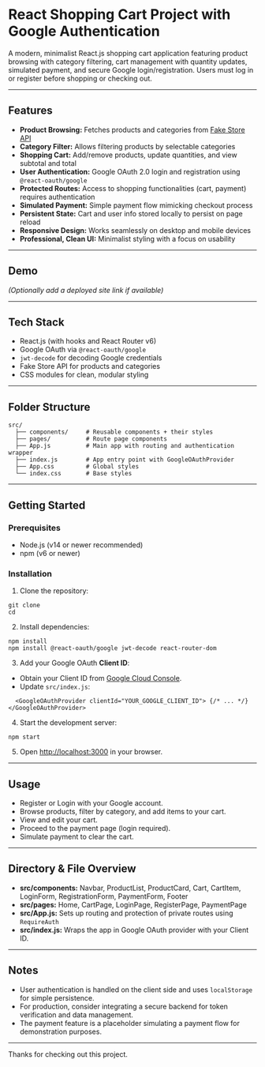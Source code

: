 # React Shopping Cart Project with Google Authentication

A modern, minimalist React.js shopping cart application featuring product browsing with category filtering, cart management with quantity updates, simulated payment, and secure Google login/registration. Users must log in or register before shopping or checking out.

---

## Features

- **Product Browsing:** Fetches products and categories from [Fake Store API](https://fakestoreapi.com/)
- **Category Filter:** Allows filtering products by selectable categories
- **Shopping Cart:** Add/remove products, update quantities, and view subtotal and total
- **User Authentication:** Google OAuth 2.0 login and registration using `@react-oauth/google`
- **Protected Routes:** Access to shopping functionalities (cart, payment) requires authentication
- **Simulated Payment:** Simple payment flow mimicking checkout process
- **Persistent State:** Cart and user info stored locally to persist on page reload
- **Responsive Design:** Works seamlessly on desktop and mobile devices
- **Professional, Clean UI:** Minimalist styling with a focus on usability

---

## Demo

*(Optionally add a deployed site link if available)*

---

## Tech Stack

- React.js (with hooks and React Router v6)
- Google OAuth via `@react-oauth/google`
- `jwt-decode` for decoding Google credentials
- Fake Store API for products and categories
- CSS modules for clean, modular styling

---

## Folder Structure

```
src/
  ├── components/     # Reusable components + their styles
  ├── pages/          # Route page components
  ├── App.js          # Main app with routing and authentication wrapper
  ├── index.js        # App entry point with GoogleOAuthProvider
  ├── App.css         # Global styles
  └── index.css       # Base styles
```

---

## Getting Started

### Prerequisites

- Node.js (v14 or newer recommended)
- npm (v6 or newer)

### Installation

1. Clone the repository:

```
git clone 
cd 
```

2. Install dependencies:

```
npm install
npm install @react-oauth/google jwt-decode react-router-dom
```

3. Add your Google OAuth **Client ID**:

- Obtain your Client ID from [Google Cloud Console](https://console.cloud.google.com/apis/credentials).
- Update `src/index.js`:

```
  <GoogleOAuthProvider clientId="YOUR_GOOGLE_CLIENT_ID"> {/* ... */} </GoogleOAuthProvider>
```

4. Start the development server:

```
npm start
```

5. Open [http://localhost:3000](http://localhost:3000) in your browser.

---

## Usage

- Register or Login with your Google account.
- Browse products, filter by category, and add items to your cart.
- View and edit your cart.
- Proceed to the payment page (login required).
- Simulate payment to clear the cart.

---

## Directory & File Overview

- **src/components:** Navbar, ProductList, ProductCard, Cart, CartItem, LoginForm, RegistrationForm, PaymentForm, Footer
- **src/pages:** Home, CartPage, LoginPage, RegisterPage, PaymentPage
- **src/App.js:** Sets up routing and protection of private routes using `RequireAuth`
- **src/index.js:** Wraps the app in Google OAuth provider with your Client ID.

---

## Notes

- User authentication is handled on the client side and uses `localStorage` for simple persistence.
- For production, consider integrating a secure backend for token verification and data management.
- The payment feature is a placeholder simulating a payment flow for demonstration purposes.

---

Thanks for checking out this project.
